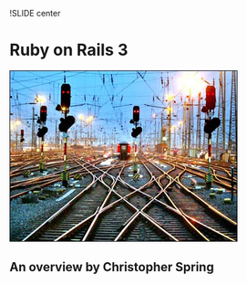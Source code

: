 !SLIDE center
  
# Ruby on Rails 3 #

!['Rails'](rails.jpg)

## An overview by Christopher Spring ##